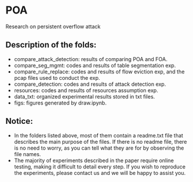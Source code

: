# POA
Research on persistent overflow attack 

## Description of the folds:
+ compare_attack_detection: results of comparing POA and FOA.
+ compare_seg_mgmt: codes and results of table segmentation exp.
+ compare_rule_replace: codes and results of flow eviction exp, and the pcap files used to conduct the exp.
+ compare_detection: codes and results of attack detection exp.
+ resources: codes and results of resources assumption exp.
+ data_txt: organized experimental results stored in txt files.
+ figs: figures generated by draw.ipynb.

## Notice:
+ In the folders listed above, most of them contain a readme.txt file that describes the main purpose of the files. If there is no readme file, there is no need to worry, as you can tell what they are for by observing the file names.
+ The majority of experiments described in the paper require online testing, making it difficult to detail every step. If you wish to reproduce the experiments, please contact us and we will be happy to assist you.


